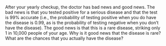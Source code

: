 

After your yearly checkup, the doctor has bad news and good news. The
bad news is that you tested positive for a serious disease and that the
test is 99% accurate (i.e., the probability of testing positive when you
do have the disease is 0.99, as is the probability of testing negative
when you don’t have the disease). The good news is that this is a rare
disease, striking only 1 in 10,000 people of your age. Why is it good
news that the disease is rare? What are the chances that you actually
have the disease?
